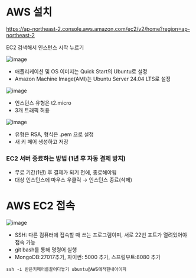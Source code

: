 # AWS 설치
https://ap-northeast-2.console.aws.amazon.com/ec2/v2/home?region=ap-northeast-2

EC2 검색해서 인스턴스 시작 누르기

![image](https://github.com/user-attachments/assets/db4aaa61-b806-4cc3-a7dc-cb46999015c4)

- 애플리케이션 및 OS 이미지는 Quick Start의 Ubuntu로 설정
- Amazon Machine Image(AMI)는 Ubuntu Server 24.04 LTS로 설정

![image](https://github.com/user-attachments/assets/d541ce60-2f4f-46c4-9ac0-0e4ecc7a3469)

- 인스턴스 유형은 t2.micro
- 3개 트래픽 허용

![image](https://github.com/user-attachments/assets/3163614e-eaf5-473d-a6ca-bc43f3169a1c)

- 유형은 RSA, 형식은 .pem 으로 설정
- 새 키 페어 생성하고 저장

### EC2 서버 종료하는 방법 (1년 후 자동 결제 방지)
- 무료 기간(1년) 후 결제가 되기 전에, 종료해야됨
- 대상 인스턴스에 마우스 우클릭 → 인스턴스 종료(삭제)

# AWS EC2 접속
![image](https://github.com/user-attachments/assets/81eb13a1-65ed-4719-ab7a-3cc7273003c2)
- SSH: 다른 컴퓨터에 접속할 때 쓰는 프로그램이며, 서로 22번 포트가 열려있어야 접속 가능
- git bash를 통해 명령어 실행
- MongoDB:27017추가, 파이썬: 5000 추가, 스프링부트:8080 추가
```
ssh -i 받은키페어를끌어다놓기 ubuntu@AWS에적힌내아이피
```

